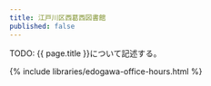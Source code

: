 ```yaml
---
title: 江戸川区西葛西図書館
published: false
---
```


TODO: {{ page.title }}について記述する。

{% include libraries/edogawa-office-hours.html %}
